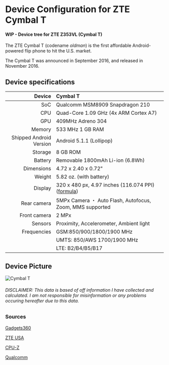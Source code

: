 # Device Configuration for ZTE Cymbal T

#### WIP - Device tree for ZTE Z353VL (Cymbal T)

The ZTE Cymbal T (codename _oldman_) is the first affordable Android-powered flip phone to hit the U.S. market.

The Cymbal T was announced in September 2016, and released in November 2016.

## Device specifications

| Device       | Cymbal T                                        |
| -----------: | :---------------------------------------------- |
| SoC          | Qualcomm MSM8909 Snapdragon 210                 |
| CPU          | Quad-Core 1.09 GHz (4x ARM Cortex A7)           |
| GPU          | 409MHz Adreno 304                               |
| Memory       | 533 MHz 1 GB RAM                                |
| Shipped Android Version | Android 5.1.1 (Lollipop)             |
| Storage      | 8 GB ROM                                        |
| Battery      | Removable 1800mAh Li-ion (6.8Wh)               |
| Dimensions   | 4.72 x 2.40 x 0.72"                             |
| Weight       | 5.82 oz. (with battery)                         |
| Display      | 320 x 480 px, 4.97 inches (116.074 PPI) ([formula](https://en.wikipedia.org/wiki/Pixel_density#Calculation_of_monitor_PPI)) |
| Rear camera  | 5MPx Camera ・ Auto Flash, Autofocus, Zoom, MMS supported |
| Front camera | 2 MPx                                           |
| Sensors      | Proximity, Accelerometer, Ambient light         |
| Frequencies  | GSM:850/900/1800/1900 MHz
||UMTS: 850/AWS 1700/1900 MHz                                    |
||LTE: B2/B4/B5/B17                                              |


## Device Picture

![Cymbal T](https://d28dq596ebml6z.cloudfront.net/media/catalog/product/cache/1/image/400x506.32911392405/9df78eab33525d08d6e5fb8d27136e95/0/1/01_zte_cymbal-t_lte_front.jpg)

###### DISCLAIMER: This data is based of off information I have collected and calculated. I am not responsible for misinformation or any problems occuring hereafter due to this data.

### Sources

[Gadgets360](http://gadgets.ndtv.com/zte-cymbal-t-3862)

[ZTE USA](https://www.zteusa.com/zte-cymbal-t)

[CPU-Z](https://www.cpuid.com/softwares/cpu-z-android.html)

[Qualcomm](https://www.qualcomm.com/products/snapdragon/processors/210)
